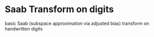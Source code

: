# Saab Transform on digits
basic Saab (subspace approximation via adjusted bias) transform on handwritten digits
